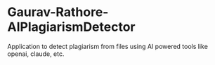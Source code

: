 # Gaurav-Rathore-AIPlagiarismDetector
Application to detect plagiarism from  files using AI powered tools like openai, claude, etc.
